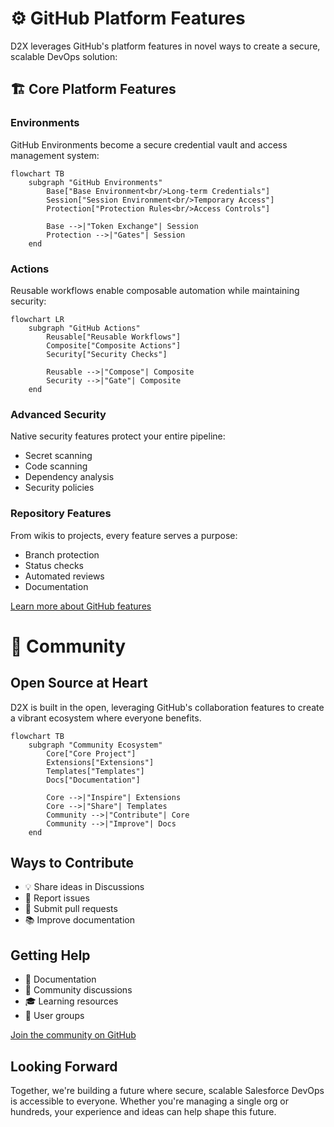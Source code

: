 # ⚙️ GitHub Platform Features

D2X leverages GitHub's platform features in novel ways to create a secure, scalable DevOps solution:

## 🏗️ Core Platform Features

### Environments

GitHub Environments become a secure credential vault and access management system:

```mermaid
flowchart TB
    subgraph "GitHub Environments"
        Base["Base Environment<br/>Long-term Credentials"]
        Session["Session Environment<br/>Temporary Access"]
        Protection["Protection Rules<br/>Access Controls"]

        Base -->|"Token Exchange"| Session
        Protection -->|"Gates"| Session
    end
```

### Actions

Reusable workflows enable composable automation while maintaining security:

```mermaid
flowchart LR
    subgraph "GitHub Actions"
        Reusable["Reusable Workflows"]
        Composite["Composite Actions"]
        Security["Security Checks"]

        Reusable -->|"Compose"| Composite
        Security -->|"Gate"| Composite
    end
```

### Advanced Security

Native security features protect your entire pipeline:

-   Secret scanning
-   Code scanning
-   Dependency analysis
-   Security policies

### Repository Features

From wikis to projects, every feature serves a purpose:

-   Branch protection
-   Status checks
-   Automated reviews
-   Documentation

[Learn more about GitHub features](./features/index.md)

# 🤝 Community

## Open Source at Heart

D2X is built in the open, leveraging GitHub's collaboration features to create a vibrant ecosystem where everyone benefits.

```mermaid
flowchart TB
    subgraph "Community Ecosystem"
        Core["Core Project"]
        Extensions["Extensions"]
        Templates["Templates"]
        Docs["Documentation"]

        Core -->|"Inspire"| Extensions
        Core -->|"Share"| Templates
        Community -->|"Contribute"| Core
        Community -->|"Improve"| Docs
    end
```

## Ways to Contribute

-   💡 Share ideas in Discussions
-   🐛 Report issues
-   🔀 Submit pull requests
-   📚 Improve documentation

## Getting Help

-   📖 Documentation
-   💬 Community discussions
-   🎓 Learning resources
-   👥 User groups

[Join the community on GitHub](https://github.com/muselab-d2x/d2x/discussions)

## Looking Forward

Together, we're building a future where secure, scalable Salesforce DevOps is accessible to everyone. Whether you're managing a single org or hundreds, your experience and ideas can help shape this future.
